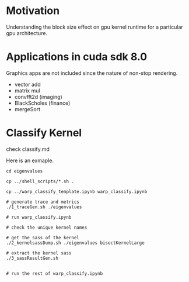 # Motivation
Understanding the block size effect on gpu kernel runtime for a particular gpu architecture.

# Applications in cuda sdk 8.0
Graphics apps are not included since the nature of non-stop rendering.

* vector add 
* matrix mul
* convfft2d (imaging)
* BlackScholes (finance)
* mergeSort  

# Classify Kernel
check classify.md

Here is an exmaple.

```
cd eigenvalues

cp ../shell_scripts/*.sh .

cp ../warp_classify_template.ipynb warp_classify.ipynb

# generate trace and metrics
./1_traceGen.sh ./eigenvalues

# run warp_classify.ipynb

# check the unique kernel names

# get the sass of the kernel
./2_kernelsassDump.sh ./eigenvalues bisectKernelLarge

# extract the kernel sass
./3_sassResultGen.sh


# run the rest of warp_classify.ipynb

```
